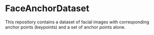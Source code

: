 # FaceAnchorDataset
This repository contains a dataset of facial images with corresponding anchor points (keypoints) and a set of anchor points alone.
